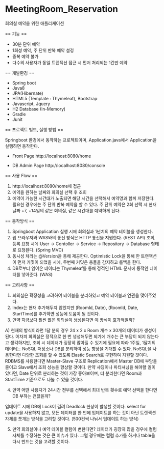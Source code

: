# MeetingRoom_Reservation

회의실 예약을 위한 애플리케이션

== 기능 ==
- 30분 단위 예약
- 1회성 예약, 주 단위 반복 예약 설정
- 중복 예약 불가
- 다수의 사용자가 동일 트랜잭션 접근 시 먼저 처리되는 1건만 예약

== 개발환경 ==
- Spring boot
- Java8
- JPA(Hibernate)
- HTML5 (Template : Thymeleaf), Bootstrap
- Javascript, Jquery
- H2 Database (In-Memory)
- Gradle
- Junit

== 프로젝트 빌드, 실행 방법 ==

Springboot 환경에서 동작하는 프로젝트이며, Application.java에서 Application을 실행하면 동작한다.
- Front Page
http://localhost:8080/home

- DB Admin Page
http://localhost:8080/console

== 사용 Flow ==
1. http://localhost:8080/home에 접근
2. 예약을 원하는 날짜와 회의실 선택 후 조회
3. 예약이 가능한 시간대가 노출되면 해당 시간을 선택해서 예약명과 함께 저장한다.
필요한 경우에는 주 단위 반복 예약을 할 수 있다. 주 단위 예약은 2회 선택 시 현재 날짜 +7, +14일의 같은 회의실, 같은 시간대를 예약하게 된다.

== 동작방식 ==
1. Springboot Application 실행 시에 회의실과 1년치의 예약 테이블을 생성한다.
2. 웹 브라우저와 WAS와의 통신 방식은 HTTP 통신을 지원한다. (REST API)
조회, 등록 요청 시에 User -> Contoller -> Service -> Repository -> Database 형태로 요청된다. (Spring MVC)
3. 동시성 처리는 @Version을 통해 제공한다. Optimistic Lock을 통해 한 트랜잭션이 먼저 커밋이 되었을 시에, 두번째 커밋은 충돌을 감지하고 롤백을 한다.
4. DB로부터 읽어온 데이터는 Thymeleaf를 통해 정적인 HTML 문서에 동적인 데이터를 넣어준다. (WAS)

== 고려사항 ==
1. 회의실은 확장성을 고려하여 테이블을 분리하였고 예약 테이블과 연관을 맺어주었다.
2. Index는 현재 추가해두지 않았지만  (RoomId, Date), (RoomId, Date, StartTime)를 추가하면 성능에 도움이 될 것이다.
3. 만약 지금보다 훨씬 많은 회의실이 생성된다면 이 방식이 효과적일까?
 
 A) 현재의 방식이라면 1달 분의 경우 24 x 2 x Room 개수 x 30개의 데이터가 생성이 된다. 
 어차피 회의실은 정적으로 한 번 생성해두면 되기에 개수는 큰 부담이 되지 않는다고 생각하지만, 조회 시 데이터가 굉장히 많아질 수 있기에 필요에 따라 1주일, 1달치의 데이터는 NoSQL 저장소나 DB를 분리하여 성능 향상을 기대할 수 있다.
 NoSQL을 사용한다면 다양한 조회를 할 수 있도록 Elastic Search로 구현하여 지원할 것이다.
 RDBMS를 사용한다면 Master-Slave 구조로 Replication해서 Master DB에 부담을 줄이고 Slave에서 조회 성능을 향상할 것이다.
 만약 샤딩이나 파티셔닝을 해야할 일이 있다면, Date 단위로 분리하는 것이 가장 좋아보이며, 더 분리한다면 Room과 StartTime 기준으로도 나눌 수 있을 것이다.

4. 만약 어떤 사용자가 24시간 전부를 선택해서 최대 반복 횟수로 예약 선택을 한다면 DB 부하는 괜찮을까?

 업데이트 시에 DB에 Lock이 걸려 Deadlock 현상이 발생할 것이다. select for update을 사용하지 않고, 모든 데이터를 한 번에 업데이트를 하는 것이 아닌 트랜잭션 자체를 쪼개는 방식을 고려할 것이다. (500건씩 나눠서 업데이트 하는 방식)

5. 만약 회의실이나 예약 테이블 컬럼이 변한다면?
 데이터가 굉장히 많을 경우에 컬럼 자체를 수정하는 것은 큰 이슈가 있다. 그럴 경우에는 컬럼 추가를 하거나 table을 다시 만드는 것을 고려할 것이다.
